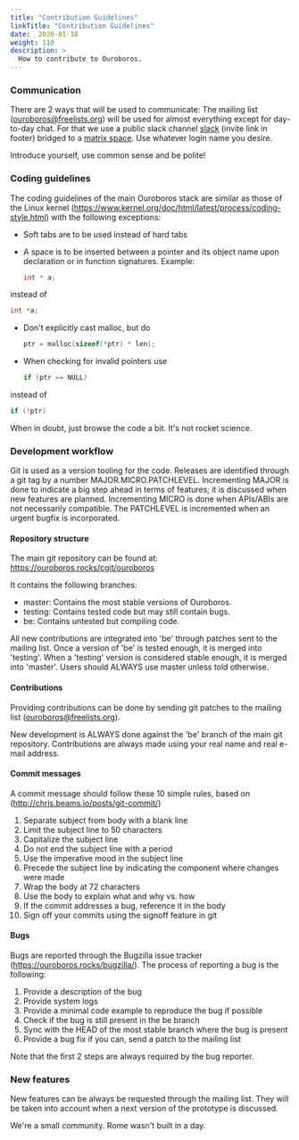 ```yaml
---
title: "Contribution Guidelines"
linkTitle: "Contribution Guidelines"
date:  2020-01-18
weight: 110
description: >
  How to contribute to Ouroboros.
---
```


### Communication

There are 2 ways that will be used to communicate: The mailing list
(ouroboros@freelists.org) will be used for almost everything except
for day-to-day chat. For that we use a public slack channel
[slack](https://odecentralize.slack.com) (invite link in footer)
bridged to a
[matrix space](https://matrix.to/#/#ODecentralize:matrix.org).
Use whatever login name you desire.

Introduce yourself, use common sense and be polite!

### Coding guidelines

The coding guidelines of the main Ouroboros stack are similar as those
of the Linux kernel
(https://www.kernel.org/doc/html/latest/process/coding-style.html) with the
following exceptions:

- Soft tabs are to be used instead of hard tabs
- A space is to be inserted between a pointer and its object name upon
  declaration or in function signatures. Example:

   ```C
   int * a;
   ```

instead of

   ```C
   int *a;
   ```

- Don't explicitly cast malloc, but do

   ```C
   ptr = malloc(sizeof(*ptr) * len);
   ```

- When checking for invalid pointers use

   ```C
   if (ptr == NULL)
   ```

instead of

   ```C
   if (!ptr)
   ```

When in doubt, just browse the code a bit. It's not rocket science.

### Development workflow

Git is used as a version tooling for the code. Releases are identified
through a git tag by a number MAJOR.MICRO.PATCHLEVEL. Incrementing
MAJOR is done to indicate a big step ahead in terms of features; it is
discussed when new features are planned. Incrementing MICRO is done
when APIs/ABIs are not necessarily compatible. The PATCHLEVEL is
incremented when an urgent bugfix is incorporated.

#### Repository structure

The main git repository can be found at:
https://ouroboros.rocks/cgit/ouroboros

It contains the following branches:

- master: Contains the most stable versions of Ouroboros.
- testing: Contains tested code but may still contain bugs.
- be: Contains untested but compiling code.

All new contributions are integrated into 'be' through patches sent to
the mailing list. Once a version of 'be' is tested enough, it is
merged into 'testing'. When a 'testing' version is considered stable
enough, it is merged into 'master'. Users should ALWAYS use master
unless told otherwise.

#### Contributions

Providing contributions can be done by sending git patches to the
mailing list (ouroboros@freelists.org).

New development is ALWAYS done against the 'be' branch of the main git
repository. Contributions are always made using your real name and
real e-mail address.

#### Commit messages

A commit message should follow these 10 simple rules, based on
(http://chris.beams.io/posts/git-commit/)

1. Separate subject from body with a blank line
2. Limit the subject line to 50 characters
3. Capitalize the subject line
4. Do not end the subject line with a period
5. Use the imperative mood in the subject line
6. Precede the subject line by indicating the component where changes were made
7. Wrap the body at 72 characters
8. Use the body to explain what and why vs. how
9. If the commit addresses a bug, reference it in the body
10. Sign off your commits using the signoff feature in git

#### Bugs

Bugs are reported through the Bugzilla issue tracker
(https://ouroboros.rocks/bugzilla/). The process of reporting
a bug is the following:

1. Provide a description of the bug
2. Provide system logs
3. Provide a minimal code example to reproduce the bug if possible
4. Check if the bug is still present in the be branch
5. Sync with the HEAD of the most stable branch where the bug is present
6. Provide a bug fix if you can, send a patch to the mailing list

Note that the first 2 steps are always required by the bug
reporter.

### New features

New features can be always be requested through the mailing list. They
will be taken into account when a next version of the prototype is
discussed.

We're a small community. Rome wasn't built in a day.
